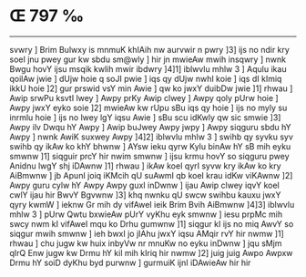 # Œ 797 ‰
---
svwry ] Brim Bulwxy is mnmuK khIAih nw aurvwir n pwry ]3] ijs no
ndir kry soeI jnu pwey gur kw sbdu sm@wly ] hir jn mwieAw mwih
insqwry ] nwnk Bwgu hovY ijsu msqik kwlih mwir ibdwry ]4]1] iblwvlu
mhlw 3 ] Aqulu ikau qoilAw jwie ] dUjw hoie q soJI pwie ] iqs qy dUjw
nwhI koie ] iqs dI kImiq ikkU hoie ]2] gur prswid vsY min Awie ]
qw ko jwxY duibDw jwie ]1] rhwau ] Awip srwPu ksvtI lwey ] Awpy prKy
Awip clwey ] Awpy qoly pUrw hoie ] Awpy jwxY eyko soie ]2] mwieAw kw
rUpu sBu iqs qy hoie ] ijs no myly su inrmlu hoie ] ijs no lwey lgY iqsu
Awie ] sBu scu idKwly qw sic smwie ]3] Awpy ilv Dwqu hY Awpy ] Awip
buJwey Awpy jwpy ] Awpy siqguru sbdu hY Awpy ] nwnk AwiK suxwey Awpy
]4]2] iblwvlu mhlw 3 ] swihb qy syvku syv swihb qy ikAw ko khY
bhwnw ] AYsw ieku qyrw Kylu binAw hY sB mih eyku smwnw ]1] siqguir
prcY hir nwim smwnw ] ijsu krmu hovY so siqguru pwey Anidnu lwgY shj
iDAwnw ]1] rhwau ] ikAw koeI qyrI syvw kry ikAw ko kry AiBmwnw ] jb
ApunI joiq iKMcih qU suAwmI qb koeI krau idKw viKAwnw ]2] Awpy guru
cylw hY Awpy Awpy guxI inDwnw ] ijau Awip clwey iqvY koeI cwlY ijau hir
BwvY Bgvwnw ]3] khq nwnku qU swcw swihbu kauxu jwxY qyry kwmW ] ieknw
Gr mih dy vifAweI ieik Brim Bvih AiBmwnw ]4]3] iblwvlu mhlw 3
] pUrw Qwtu bxwieAw pUrY vyKhu eyk smwnw ] iesu prpMc mih swcy nwm kI
vifAweI mqu ko Drhu gumwnw ]1] siqgur kI ijs no miq AwvY so siqgur
mwih smwnw ] ieh bwxI jo jIAhu jwxY iqsu AMqir rvY hir nwmw ]1]
rhwau ] chu jugw kw huix inbyVw nr mnuKw no eyku inDwnw ] jqu sMjm qIrQ
Enw jugw kw Drmu hY kil mih kIriq hir nwmw ]2] juig juig Awpo
Awpxw Drmu hY soiD dyKhu byd purwnw ] gurmuiK ijnI iDAwieAw hir hir
####
